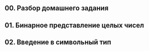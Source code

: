 ## 00. Разбор домашнего задания
## 01. Бинарное представление целых чисел
## 02. Введение в символьный тип
